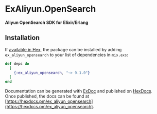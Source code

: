 # ExAliyun.OpenSearch

**Aliyun OpenSearch SDK for Elixir/Erlang**

## Installation

If [available in Hex](https://hex.pm/docs/publish), the package can be installed
by adding `ex_aliyun_opensearch` to your list of dependencies in `mix.exs`:

```elixir
def deps do
  [
    {:ex_aliyun_opensearch, "~> 0.1.0"}
  ]
end
```

Documentation can be generated with [ExDoc](https://github.com/elixir-lang/ex_doc)
and published on [HexDocs](https://hexdocs.pm). Once published, the docs can
be found at [https://hexdocs.pm/ex_aliyun_opensearch](https://hexdocs.pm/ex_aliyun_opensearch).

